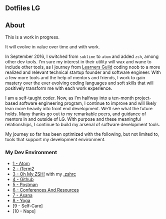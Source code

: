 ## Dotfiles LG

## About

This is a work in progress.

It will evolve in value over time and with work.

In September 2016, I switched from `sublime` to `atom` and added `zsh`, among other dev tools.  I'm sure my interest in their utility will wax and wane to include other tools, as I journey from [Learners Guild](https://learnersguild.org/) coding noob to a more realized and relevant technical startup founder and software engineer. With a few more tools and the help of mentors and friends, I work to gain mastery over the ever evolving coding languages and soft skills that will positively transform me with each work experience.

I am a self-taught coder. Now, as I'm halfway into a ten-month project-based software engineering program, I continue to improve and will likely lean more heavily into front end development. We'll see what the future holds. Many thanks go out to my remarkable peers, and guidance of mentors in and outside of LG. With purpose and these meaningful relationships, I continue to build my arsenal of software development tools.

My journey so far has been optimized with the following, but not limited to, tools that support my development environment.

### My Dev Environment

- [1 - Atom](https://atom.io/)
- [2 - iTerm2](https://www.iterm2.com/)
- [3 - Oh My ZSH!](http://ohmyz.sh/) with my [.zshrc](https://github.com/Elleyes/dotfiles-lg/blob/master/.zshrc)
- [4 - Github](https://github.com/)
- [5 - Postman](https://www.getpostman.com/)
- [6 - Conferences And Resources](https://github.com/Elleyes/dotfiles-lg/wiki/Conferences-and-Resources)
- [7 - Asana](https://asana.com/)
- [8 - Yoga](https://www.google.com/imgres?imgurl=http%3A%2F%2Fthestudiodp.com%2Fcustomcontent%2Fmembers%2Fadmin%2Fyoga.jpg&imgrefurl=http%3A%2F%2Fthestudiodp.com%2Fpage%2Fyoga&docid=khxmDu9sugageM&tbnid=wujZSDm_9abWuM%3A&vet=10ahUKEwjnooTmhfbSAhWqsVQKHSwwAJEQMwhxKAswCw..i&w=1200&h=627&bih=768&biw=1428&q=yoga&ved=0ahUKEwjnooTmhfbSAhWqsVQKHSwwAJEQMwhxKAswCw&iact=mrc&uact=8)
- [9 - Self-Care]
- [10 - Naps]
